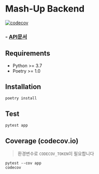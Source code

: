 # Mash-Up Backend

[![codecov](https://codecov.io/gh/LeeHanYeong/Mash-Up-Backend/branch/master/graph/badge.svg)](https://codecov.io/gh/LeeHanYeong/Mash-Up-Backend)

### - [API문서](https://mashup.lhy.kr/doc/)



## Requirements

- Python >= 3.7
- Poetry >= 1.0



## Installation

```
poetry install
```



## Test

```
pytest app
```



## Coverage (codecov.io)

> 환경변수로 `CODECOV_TOKEN`이 필요합니다

```
pytest --cov app
codecov
```

